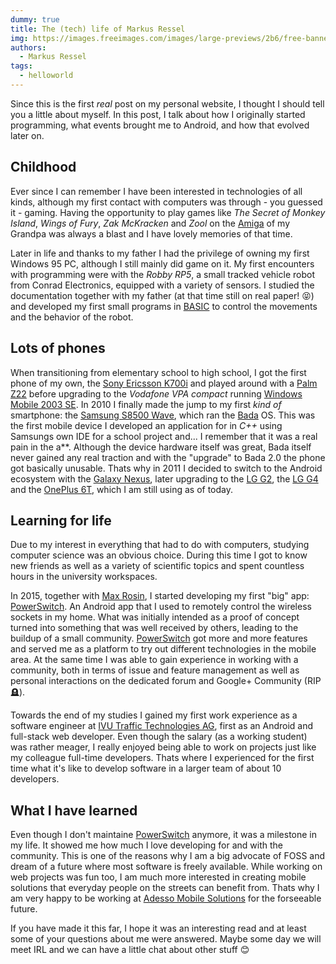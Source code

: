 ```yaml
---
dummy: true
title: The (tech) life of Markus Ressel
img: https://images.freeimages.com/images/large-previews/2b6/free-banner-background-1639360.jpg
authors:
  - Markus Ressel
tags:
  - helloworld
---
```


Since this is the first _real_ post on my personal website, I thought I should tell you a little about myself. In this post, I talk about how I originally started programming, what events brought me to Android, and how that evolved later on.

<!--more-->

## Childhood

Ever since I can remember I have been interested in technologies of all kinds, although my first contact with computers was through - you guessed it - gaming. Having the opportunity to play games like _The Secret of Monkey Island_, _Wings of Fury_, _Zak McKracken_ and _Zool_ on the [Amiga][1] of my Grandpa was always a blast and I have lovely memories of that time.

Later in life and thanks to my father I had the privilege of owning my first Windows 95 PC, although I still mainly did game on it. My first encounters with programming were with the _Robby RP5_, a small tracked vehicle robot from Conrad Electronics, equipped with a variety of sensors. I studied the documentation together with my father (at that time still on real paper! 😝) and developed my first small programs in [BASIC][2] to control the movements and the behavior of the robot.

## Lots of phones

When transitioning from elementary school to high school, I got the first phone of my own, the [Sony Ericsson K700i][3] and played around with a [Palm Z22][4] before upgrading to the _Vodafone VPA compact_ running [Windows Mobile 2003 SE][5]. In 2010 I finally made the jump to my first _kind of_ smartphone: the [Samsung S8500 Wave][6], which ran the [Bada][7] OS. This was the first mobile device I developed an application for in _C++_ using Samsungs own IDE for a school project and... I remember that it was a real pain in the a**. Although the device hardware itself was great, Bada itself never gained any real traction and with the "upgrade" to Bada 2.0 the phone got basically unusable. Thats why in 2011 I decided to switch to the Android ecosystem with the [Galaxy Nexus][8], later upgrading to the [LG G2][9], the [LG G4][10] and the [OnePlus 6T][11], which I am still using as of today.

## Learning for life

Due to my interest in everything that had to do with computers, studying computer science was an obvious choice. During this time I got to know new friends as well as a variety of scientific topics and spent countless hours in the university workspaces.

In 2015, together with [Max Rosin][12], I started developing my first "big" app: [PowerSwitch][13]. An Android app that I used to remotely control the wireless sockets in my home. What was initially intended as a proof of concept turned into something that was well received by others, leading to the buildup of a small community. [PowerSwitch][13] got more and more features and served me as a platform to try out different technologies in the mobile area. At the same time I was able to gain experience in working with a community, both in terms of issue and feature management as well as personal interactions on the dedicated forum and Google+ Community (RIP 🪦).

Towards the end of my studies I gained my first work experience as a software engineer at [IVU Traffic Technologies AG][15], first as an Android and full-stack web developer. Even though the salary (as a working student) was rather meager, I really enjoyed being able to work on projects just like my colleague full-time developers. Thats where I experienced for the first time what it's like to develop software in a larger team of about 10 developers.

## What I have learned

Even though I don't maintaine [PowerSwitch][13] anymore, it was a milestone in my life. It showed me how much I love developing for and with the community. This is one of the reasons why I am a big advocate of FOSS and dream of a future where most software is freely available. While working on web projects was fun too, I am much more interested in creating mobile solutions that everyday people on the streets can benefit from. Thats why I am very happy to be working at [Adesso Mobile Solutions][14] for the forseeable future.

If you have made it this far, I hope it was an interesting read and at least some of your questions about me were answered. Maybe some day we will meet IRL and we can have a little chat about other stuff 😊

[1]: https://en.wikipedia.org/wiki/Amiga
[2]: https://en.wikipedia.org/wiki/BASIC
[3]: https://en.wikipedia.org/wiki/Sony_Ericsson_K700
[4]: https://en.wikipedia.org/wiki/Z22_(handheld)
[5]: https://en.wikipedia.org/wiki/Windows_Mobile_2003
[6]: https://en.wikipedia.org/wiki/Samsung_Wave_S8500
[7]: https://en.wikipedia.org/wiki/Bada
[8]: https://en.wikipedia.org/wiki/Galaxy_Nexus
[9]: https://en.wikipedia.org/wiki/LG_G2
[10]: https://en.wikipedia.org/wiki/LG_G4
[11]: https://en.wikipedia.org/wiki/OnePlus_6T
[12]: https://fotoallerlei.com
[13]: https://github.com/Power-Switch/PowerSwitch_Android
[14]: https://de.wikipedia.org/wiki/Adesso_SE
[15]: https://www.ivu.com/
